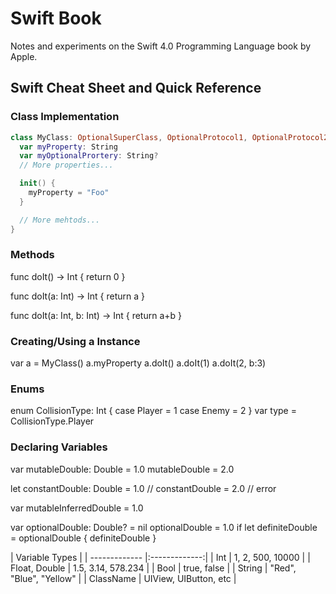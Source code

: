 # Swift Book
Notes and experiments on the Swift 4.0 Programming Language book by Apple.

## Swift Cheat Sheet and Quick Reference

### Class Implementation
```swift
class MyClass: OptionalSuperClass, OptionalProtocol1, OptionalProtocol2 {
  var myProperty: String
  var myOptionalPrortery: String?
  // More properties...

  init() {
    myProperty = "Foo"
  }

  // More mehtods...
}
```

### Methods
func doIt() -> Int {
  return 0
}

func doIt(a: Int) -> Int {
  return a
}

func doIt(a: Int, b: Int) -> Int {
  return a+b
}

### Creating/Using a Instance
var a = MyClass()
a.myProperty
a.doIt()
a.doIt(1)
a.doIt(2, b:3)

### Enums
enum CollisionType: Int {
  case Player = 1
  case Enemy = 2
}
var type = CollisionType.Player

### Declaring Variables
var mutableDouble: Double = 1.0
mutableDouble = 2.0

let constantDouble: Double = 1.0
// constantDouble = 2.0 // error

var mutableInferredDouble = 1.0

var optionalDouble: Double? = nil
optionalDouble = 1.0
if let definiteDouble = optionalDouble {
  definiteDouble
}

| Variable Types  |
| ------------- |:-------------:|
| Int      | 1, 2, 500, 10000 |
| Float, Double      | 1.5, 3.14, 578.234      |
| Bool | true, false      |
| String | "Red", "Blue", "Yellow"      |
| ClassName | UIView, UIButton, etc      |
